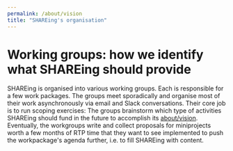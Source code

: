 ```yaml
---
permalink: /about/vision
title: "SHAREing's organisation"
---
```



# Working groups: how we identify what SHAREing should provide

SHAREing is organised into various working groups.
Each is responsible for a few work packages.
The groups meet sporadically and organise most of their work asynchronously via email and Slack conversations.
Their core job is to run scoping exercises: 
The groups brainstorm which type of activities SHAREing should fund in the future to accomplish its [about/vision](vision).
Eventually, the workgroups write and collect proposals for miniprojects worth a few months of RTP time that they want to see implemented to push the workpackage's agenda further, i.e. to fill SHAREing with content.
